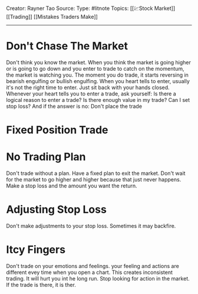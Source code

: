 Creator: Rayner Tao
Source: 
Type: #litnote 
Topics: [[💹Stock Market]] [[Trading]] [[Mistakes Traders Make]]

---


# Don't Chase The Market
Don't think you know the market. When you think the market is going higher or is going to go down and you enter to trade to catch on the momentum, the market is watching you.
The moment you do trade, it starts reversing in bearish engulfing or bullish engulfing.
When you heart tells to enter, usually it's not the right time to enter. Just sit back with your hands closed.
Whenever your heart tells you to enter a trade, ask yourself: Is there a logical reason to enter a trade? Is there enough value in my trade? Can I set stop loss?
And if the answer is no: Don't place the trade

# Fixed Position Trade

# No Trading Plan
Don't trade without a plan. Have a fixed plan to exit the market. Don't wait for the market to go higher and higher because that just never happens.  Make a stop loss and the amount you want the return.

# Adjusting Stop Loss
Don't make adjustments to your stop loss. Sometimes it may backfire.

# Itcy Fingers
Don't trade on your emotions and feelings. your feeling and actions are different evey time when you open a chart. This creates inconsistent trading. It will hurt you int he long run. Stop looking for action in the market. If the trade is there, it is ther.